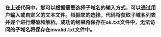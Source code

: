 ### 在上述代码中，您可以根据需要选择子域名的输入方式，可以通过用户输入或自定义的文本文件。根据您的选择，代码将获取子域名列表并逐个进行爆破和解析。成功的结果将保存在ok.txt文件中，无法访问的子域名将保存在invalid.txt文件中。
